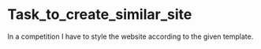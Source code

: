 # Task_to_create_similar_site
In a competition I have to style the website according to the given template.
